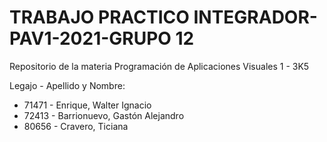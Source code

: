 # TRABAJO PRACTICO INTEGRADOR-PAV1-2021-GRUPO 12
Repositorio de la materia Programación de Aplicaciones Visuales 1 - 3K5

Legajo - Apellido y Nombre:
* 71471 - Enrique, Walter Ignacio
* 72413 - Barrionuevo, Gastón Alejandro
* 80656 - Cravero, Ticiana
